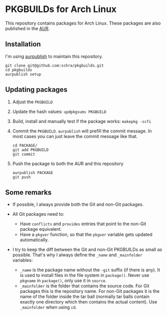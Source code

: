 PKGBUILDs for Arch Linux
========================

This repository contains packages for Arch Linux.
These packages are also published in the [AUR](https://wiki.archlinux.org/index.php/Arch_User_Repository).

Installation
------------

I'm using [aurpublish](https://github.com/eli-schwartz/aurpublish) to maintain this repository.

```
git clone git@github.com:schra/pkgbuilds.git
cd pkgbuilds
aurpublish setup
```

Updating packages
-----------------

1. Adjust the `PKGBUILD`
2. Update the hash values: `updpkgsums PKGBUILD`
3. Build, install and manually test if the package works: `makepkg -scfi`
4. Commit the `PKGBUILD`. `aurpublish` will prefill the commit message. In most cases you can just leave the commit message like that.

    ```
    cd PACKAGE/
    git add PKGBUILD
    git commit
    ```
5. Push the package to both the AUR and this repository

    ```
    aurpublish PACKAGE
    git push
    ```

Some remarks
------------

* If possible, I always provide both the Git and non-Git packages.

* All Git packages need to:

  * Have `conflicts` and `provides` entries that point to the non-Git package equivalent.
  * Have a `pkgver` function, so that the `pkgver` variable gets updated automatically.

* I try to keep the diff between the Git and non-Git PKGBUILDs as small as possible.
  That's why I always define the `_name` and `_mainfolder` variables:

    * `_name` is the package name without the `-git` suffix (if there is any).
      It is used to install files in the file system in `package()`.
      Never use `pkgname` in `package()`, only use it in `source`.
    * `_mainfolder` is the folder that contains the source code.
      For Git packages this is the repository name.
      For non-Git packages it is the name of the folder inside the tar ball (normally tar balls contain exactly one directory which then contains the actual content).
      Use `_mainfolder` when using `cd`.
